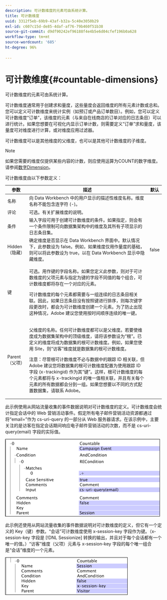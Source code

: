```yaml
---
description: 可计数维度的元素可由系统计算。
title: 可计数维度
uuid: 3312f5eb-69b9-43af-b32a-5c40e3050b29
exl-id: c607c15d-de85-4daf-af76-79b460f51b38
source-git-commit: d9df90242ef96188f4e4b5e6d04cfef196b0a628
workflow-type: tm+mt
source-wordcount: '685'
ht-degree: 96%

---
```


# 可计数维度{#countable-dimensions}

可计数维度的元素可由系统计算。

可计数维度通常用于创建求和量度，这些量度会返回维度的所有元素计数或总和。您可以定义可计数维度来统计实例（如预订或产品订单数目）。例如，您可以定义可计数维度“订单”，该维度的元素（与来自在线商店的订单对应的日志条目）可以进行统计。如果您想要在可视化内显示订单计数，则需要定义“订单”求和量度，该量度可对维度进行计算，或对维度应用过滤器。

可计数维度可以是其他维度的父维度，也可以是其他可计数维度的子维度。

>[!NOTE]
>
>如果您需要的维度仅提供某些内容的计数，则应使用运算为COUNT的数字维度。 请参阅[数字Dimension](../../../../home/c-dataset-const-proc/c-ex-dim/c-types-ex-dim/c-num-dim.md#concept-8513b9afaff447c8b334410b565b91ed)。

可计数维度由以下参数定义：

<table id="table_9F3F093F5B074EA68CA4DCE731161F6C"> 
 <thead> 
  <tr> 
   <th colname="col1" class="entry"> 参数 </th> 
   <th colname="col2" class="entry"> 描述 </th> 
   <th colname="col3" class="entry"> 默认 </th> 
  </tr> 
 </thead>
 <tbody> 
  <tr> 
   <td colname="col1"> 名称 </td> 
   <td colname="col2"> 向 Data Workbench 中的用户显示的描述性维度名称。维度名称不能包含连字符 (-)。 </td> 
   <td colname="col3"> </td> 
  </tr> 
  <tr> 
   <td colname="col1"> 评论 </td> 
   <td colname="col2"> 可选。有关扩展维度的说明。 </td> 
   <td colname="col3"> </td> 
  </tr> 
  <tr> 
   <td colname="col1"> 条件 </td> 
   <td colname="col2"> 输入字段可用于创建可计数维度的条件。如果指定，则会有一个条件限制可向数据集架构中的维度及其所有子项显示的日志条目集。 </td> 
   <td colname="col3"> </td> 
  </tr> 
  <tr> 
   <td colname="col1"> Hidden（隐藏） </td> 
   <td colname="col2"> 确定维度是否显示在 Data Workbench 界面中。默认情况下，此参数设为 false。例如，如果维度仅用作量度的基础，则可以将此参数设为 true，以在 Data Workbench 显示中隐藏维度。 </td> 
   <td colname="col3"> false </td> 
  </tr> 
  <tr> 
   <td colname="col1"> 键 </td> 
   <td colname="col2"> <p>可选。用作键的字段名称。如果您定义此参数，则对于可计数维度的父项元素与指定为键的字段不同值的每个组合，可计数维度都将存在一个对应的元素。 </p> <p> 可计数维度的每个元素都需要与一组连续的日志条目相关联。因此，如果日志条目没有按照键进行排序，则每次键字段更改时，都会为可计数维度创建一个元素。为了防止出现这种情况，Adobe 建议您使用按时间顺序连续的唯一键。 </p> </td> 
   <td colname="col3"> </td> 
  </tr> 
  <tr> 
   <td colname="col1"> Parent（父项） </td> 
   <td colname="col2"> <p>父维度的名称。任何可计数维度都可以是父维度。若要使维度成为数据集架构中的顶级维度，请将该参数设为“根”。已定义的维度将成为数据集的根可计数维度。例如，如果您使用 Site，则“访客”维度就是数据集的根可计数维度。 </p> <p> <p>注意：尽管根可计数维度不必与数据中的跟踪 ID 相关联，但 Adobe 建议您将数据集的根可计数维度配置为使用跟踪 ID 字段 (x-trackingid) 作为其“键”。这样，根可计数维度的每个元素都将与 x-trackingid 的唯一值相关联，并且有关每个元素的所有数据都会分到一组。如果您想要以不同的方式配置数据集，请联系 Adobe。 </p> </p> </td> 
   <td colname="col3"> </td> 
  </tr> 
 </tbody> 
</table>

此示例使用从网站流量收集的事件数据说明对可计数维度的定义。可计数维度会统计指定会话中的 Web 营销活动事件。假定所有电子邮件营销活动资源都通过将“email=”作为 cs-uri-query 的一部分从 Web 服务器请求。在该示例中，主要关注的是访客在指定会话期间响应电子邮件营销活动的次数，而不是 cs-uri-query(email) 字段的实际值。

![](assets/cfg_Transformation_Dim_Countable.png)

此示例还使用从网站流量收集的事件数据说明对可计数维度的定义，但它有一个定义的 Key（键）参数。“会话”可计数维度使用 x-session-key 字段作为键。（x-session-key 字段是 [!DNL Sessionize] 转换的输出，并且对于每个会话都有一个唯一的值。）“访客”维度（父项）元素与 x-session-key 字段的每个唯一组合是“会话”维度的一个元素。

![](assets/cfg_Transformation_Dim_Countable2.png)
